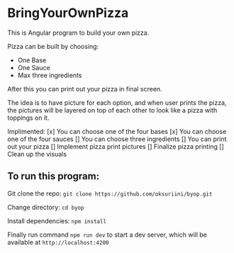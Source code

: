 # BringYourOwnPizza

This is Angular program to build your own pizza.

Pizza can be built by choosing:

- One Base
- One Sauce
- Max three ingredients

After this you can print out your pizza in final screen.

The idea is to have picture for each option, and when user prints the pizza,
the pictures will be layered on top of each other to look like a pizza with toppings on it.

Implimented:
[x] You can choose one of the four bases
[x] You can choose one of the four sauces
[] You can choose three ingredients
[] You can print out your pizza
[] Implement pizza print pictures
[] Finalize pizza printing
[] Clean up the visuals

## To run this program:

Git clone the repo:
`git clone https://github.com/oksuriini/byop.git`

Change directory:
`cd byop`

Install dependencies:
`npm install`

Finally run command `npm run dev` to start a dev server, which will be available at `http://localhost:4200`
